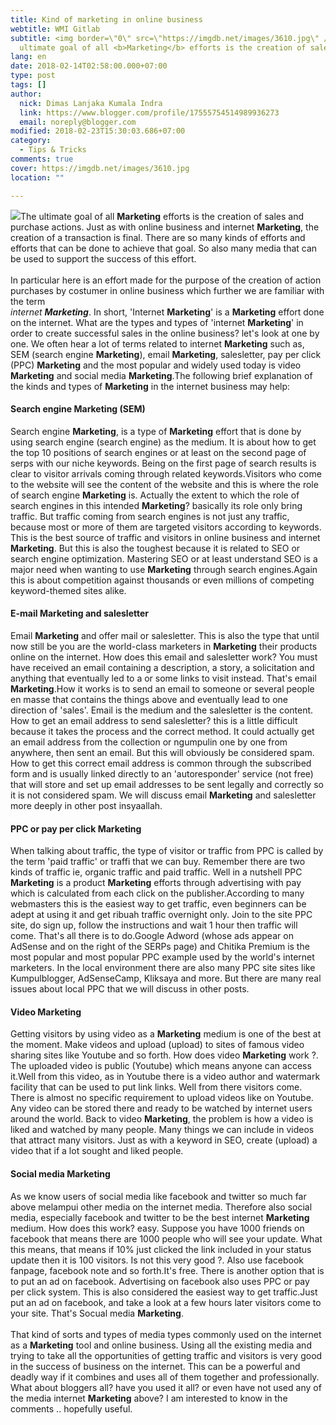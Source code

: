 ```yaml
---
title: Kind of marketing in online business
webtitle: WMI Gitlab
subtitle: <img border=\"0\" src=\"https://imgdb.net/images/3610.jpg\" />The
  ultimate goal of all <b>Marketing</b> efforts is the creation of sales and
lang: en
date: 2018-02-14T02:58:00.000+07:00
type: post
tags: []
author:
  nick: Dimas Lanjaka Kumala Indra
  link: https://www.blogger.com/profile/17555754514989936273
  email: noreply@blogger.com
modified: 2018-02-23T15:30:03.686+07:00
category:
  - Tips & Tricks
comments: true
cover: https://imgdb.net/images/3610.jpg
location: ""

---
```


<img border="0" src="https://imgdb.net/images/3610.jpg">The ultimate goal of all <b>Marketing</b> efforts is the creation of sales and purchase actions. Just as with online business and internet <b>Marketing</b>, the creation of a transaction is final. There are so many kinds of efforts and efforts that can be done to achieve that goal. So also many media that can be used to support the success of this effort.<br><br>In particular here is an effort made for the purpose of the creation of action purchases by costumer in online business which further we are familiar with the term<br><em>internet <b>Marketing</b></em>. In short, 'Internet <b>Marketing</b>' is a <b>Marketing</b> effort done on the internet. What are the types and types of 'internet <b>Marketing</b>' in order to create successful sales in the online business? let's look at one by one. We often hear a lot of terms related to internet <b>Marketing</b> such as, SEM (search engine <b>Marketing</b>), email <b>Marketing</b>, salesletter, pay per click (PPC) <b>Marketing</b> and the most popular and widely used today is video <b>Marketing</b> and social media <b>Marketing</b>.The following brief explanation of the kinds and types of <b>Marketing</b> in the internet business may help:<br><h4><strong>Search engine <b>Marketing</b> (SEM)</strong></h4>Search engine <b>Marketing</b>, is a type of <b>Marketing</b> effort that is done by using search engine (search engine) as the medium. It is about how to get the top 10 positions of search engines or at least on the second page of serps with our niche keywords. Being on the first page of search results is clear to visitor arrivals coming through related keywords.Visitors who come to the website will see the content of the website and this is where the role of search engine <b>Marketing</b> is. Actually the extent to which the role of search engines in this intended <b>Marketing</b>? basically its role only bring traffic. But traffic coming from search engines is not just any traffic, because most or more of them are targeted visitors according to keywords. This is the best source of traffic and visitors in online business and internet <b>Marketing</b>. But this is also the toughest because it is related to SEO or search engine optimization. Mastering SEO or at least understand SEO is a major need when wanting to use <b>Marketing</b> through search engines.Again this is about competition against thousands or even millions of competing keyword-themed sites alike.<br><h4><strong>E-mail <b>Marketing</b> and salesletter</strong></h4>Email <b>Marketing</b> and offer mail or salesletter. This is also the type that until now still be you are the world-class marketers in <b>Marketing</b> their products online on the internet. How does this email and salesletter work? You must have received an email containing a description, a story, a solicitation and anything that eventually led to a or some links to visit instead. That's email <b>Marketing</b>.How it works is to send an email to someone or several people en masse that contains the things above and eventually lead to one direction of 'sales'. Email is the medium and the salesletter is the content. How to get an email address to send salesletter? this is a little difficult because it takes the process and the correct method. It could actually get an email address from the collection or ngumpulin one by one from anywhere, then sent an email. But this will obviously be considered spam. How to get this correct email address is common through the subscribed form and is usually linked directly to an 'autoresponder' service (not free) that will store and set up email addresses to be sent legally and correctly so it is not considered spam. We will discuss email <b>Marketing</b> and salesletter more deeply in other post insyaallah.<br><h4><strong>PPC or pay per click <b>Marketing</b></strong></h4>When talking about traffic, the type of visitor or traffic from PPC is called by the term 'paid traffic' or traffi that we can buy. Remember there are two kinds of traffic ie, organic traffic and paid traffic. Well in a nutshell PPC <b>Marketing</b> is a product <b>Marketing</b> efforts through advertising with pay which is calculated from each click on the publisher.According to many webmasters this is the easiest way to get traffic, even beginners can be adept at using it and get ribuah traffic overnight only. Join to the site PPC site, do sign up, follow the instructions and wait 1 hour then traffic will come. That's all there is to do.Google Adword (whose ads appear on AdSense and on the right of the SERPs page) and Chitika Premium is the most popular and most popular PPC example used by the world's internet marketers. In the local environment there are also many PPC site sites like Kumpulblogger, AdSenseCamp, Kliksaya and more. But there are many real issues about local PPC that we will discuss in other posts.<br><h4><strong>Video <b>Marketing</b></strong></h4>Getting visitors by using video as a <b>Marketing</b> medium is one of the best at the moment. Make videos and upload (upload) to sites of famous video sharing sites like Youtube and so forth. How does video <b>Marketing</b> work ?. The uploaded video is public (Youtube) which means anyone can access it.Well from this video, as in Youtube there is a video author and watermark facility that can be used to put link links. Well from there visitors come. There is almost no specific requirement to upload videos like on Youtube. Any video can be stored there and ready to be watched by internet users around the world. Back to video <b>Marketing</b>, the problem is how a video is liked and watched by many people. Many things we can include in videos that attract many visitors. Just as with a keyword in SEO, create (upload) a video that if a lot sought and liked people.<br><h4><strong>Social media <b>Marketing</b></strong></h4>As we know users of social media like facebook and twitter so much far above melampui other media on the internet media. Therefore also social media, especially facebook and twitter to be the best internet <b>Marketing</b> medium. How does this work? easy. Suppose you have 1000 friends on facebook that means there are 1000 people who will see your update. What this means, that means if 10% just clicked the link included in your status update then it is 100 visitors. Is not this very good ?. Also use facebook fanpage, facebook note and so forth.It's free. There is another option that is to put an ad on facebook. Advertising on facebook also uses PPC or pay per click system. This is also considered the easiest way to get traffic.Just put an ad on facebook, and take a look at a few hours later visitors come to your site. That's Socual media <b>Marketing</b>.<br><br>That kind of sorts and types of media types commonly used on the internet as a <b>Marketing</b> tool and online business. Using all the existing media and trying to take all the opportunities of getting traffic and visitors is very good in the success of business on the internet. This can be a powerful and deadly way if it combines and uses all of them together and professionally. What about bloggers all? have you used it all? or even have not used any of the media internet <b>Marketing</b> above? I am interested to know in the comments .. hopefully useful.